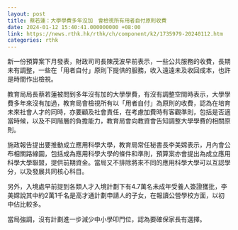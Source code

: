 ```yaml
---
layout: post
title: 蔡若蓮：大學學費多年沒加　會檢視所有用者自付原則收費
date: 2024-01-12 15:40:41.000000000 +08:00
link: https://news.rthk.hk/rthk/ch/component/k2/1735979-20240112.htm
categories: rthk
---
```


新一份預算案下月發表，財政司司長陳茂波早前表示，一些公共服務的收費，長期未有調整，一些在「用者自付」原則下提供的服務，收入遠遠未及收回成本，也許是時間作出檢視。

教育局局長蔡若蓮被問到多年沒有加的大學學費，有沒有調整空間時表示，大學學費多年來沒有加過，教育局會檢視所有以「用者自付」為原則的收費，認為在培育未來社會人才的同時，亦要顧及社會責任，在考慮加費時有客觀準則，包括是否適當時候，以及不同階層的負擔能力，教育局會向教資會告知調整大學學費的相關原則。

施政報告提出要推動成立應用科學大學，教育局常任秘書長李美嫦表示，月內會公布相關路線圖，包括成為應用科學大學的條件和準則，預算案亦會提出為成立應用科學大學聯盟，提供前期資金。當局又不排除將來不同的應用科學大學可以互認學分，以及發展共同核心科目。

另外，入境處早前提到各類人才入境計劃下有4.7萬名未成年受養人簽證獲批，李美嫦說其中約2萬1千名是高才通計劃申請人的子女，在報讀公營學校方面，以初中佔比較多。

當局強調，沒有計劃進一步減少中小學叩門位，認為要確保家長有選擇。
